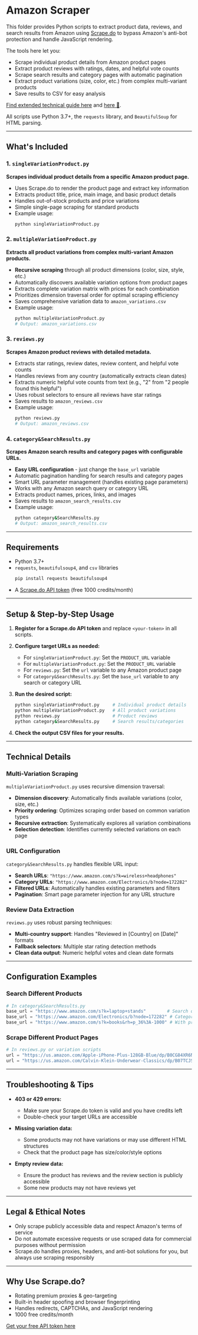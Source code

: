 # Amazon Scraper

This folder provides Python scripts to extract product data, reviews, and search results from Amazon using [Scrape.do](https://scrape.do) to bypass Amazon's anti-bot protection and handle JavaScript rendering.

The tools here let you:
- Scrape individual product details from Amazon product pages
- Extract product reviews with ratings, dates, and helpful vote counts
- Scrape search results and category pages with automatic pagination
- Extract product variations (size, color, etc.) from complex multi-variant products
- Save results to CSV for easy analysis

[Find extended technical guide here](https://scrape.do/blog/amazon-scraping/) and [here 📘](https://scrape.do/blog/scrape-amazon-reviews/).

All scripts use Python 3.7+, the `requests` library, and `BeautifulSoup` for HTML parsing.

---

## What's Included

### 1. `singleVariationProduct.py`
**Scrapes individual product details from a specific Amazon product page.**

- Uses Scrape.do to render the product page and extract key information
- Extracts product title, price, main image, and basic product details
- Handles out-of-stock products and price variations
- Simple single-page scraping for standard products
- Example usage:
  ```bash
  python singleVariationProduct.py
  ```

### 2. `multipleVariationProduct.py`
**Extracts all product variations from complex multi-variant Amazon products.**

- **Recursive scraping** through all product dimensions (color, size, style, etc.)
- Automatically discovers available variation options from product pages
- Extracts complete variation matrix with prices for each combination
- Prioritizes dimension traversal order for optimal scraping efficiency
- Saves comprehensive variation data to `amazon_variations.csv`
- Example usage:
  ```bash
  python multipleVariationProduct.py
  # Output: amazon_variations.csv
  ```

### 3. `reviews.py`
**Scrapes Amazon product reviews with detailed metadata.**

- Extracts star ratings, review dates, review content, and helpful vote counts
- Handles reviews from any country (automatically extracts clean dates)
- Extracts numeric helpful vote counts from text (e.g., "2" from "2 people found this helpful")
- Uses robust selectors to ensure all reviews have star ratings
- Saves results to `amazon_reviews.csv`
- Example usage:
  ```bash
  python reviews.py
  # Output: amazon_reviews.csv
  ```

### 4. `category&SearchResults.py`
**Scrapes Amazon search results and category pages with configurable URLs.**

- **Easy URL configuration** - just change the `base_url` variable
- Automatic pagination handling for search results and category pages
- Smart URL parameter management (handles existing page parameters)
- Works with any Amazon search query or category URL
- Extracts product names, prices, links, and images
- Saves results to `amazon_search_results.csv`
- Example usage:
  ```bash
  python category&SearchResults.py
  # Output: amazon_search_results.csv
  ```

---

## Requirements

- Python 3.7+
- `requests`, `beautifulsoup4`, and `csv` libraries
  ```bash
  pip install requests beautifulsoup4
  ```
- A [Scrape.do API token](https://dashboard.scrape.do/signup) (free 1000 credits/month)

---

## Setup & Step-by-Step Usage

1. **Register for a Scrape.do API token** and replace `<your-token>` in all scripts.

2. **Configure target URLs as needed:**
   - For `singleVariationProduct.py`: Set the `PRODUCT_URL` variable
   - For `multipleVariationProduct.py`: Set the `PRODUCT_URL` variable  
   - For `reviews.py`: Set the `url` variable to any Amazon product page
   - For `category&SearchResults.py`: Set the `base_url` variable to any search or category URL

3. **Run the desired script:**
   ```bash
   python singleVariationProduct.py     # Individual product details
   python multipleVariationProduct.py   # All product variations
   python reviews.py                    # Product reviews
   python category&SearchResults.py     # Search results/categories
   ```

4. **Check the output CSV files for your results.**

---

## Technical Details

### Multi-Variation Scraping
`multipleVariationProduct.py` uses recursive dimension traversal:
- **Dimension discovery**: Automatically finds available variations (color, size, etc.)
- **Priority ordering**: Optimizes scraping order based on common variation types
- **Recursive extraction**: Systematically explores all variation combinations
- **Selection detection**: Identifies currently selected variations on each page

### URL Configuration
`category&SearchResults.py` handles flexible URL input:
- **Search URLs**: `"https://www.amazon.com/s?k=wireless+headphones"`
- **Category URLs**: `"https://www.amazon.com/Electronics/b?node=172282"`
- **Filtered URLs**: Automatically handles existing parameters and filters
- **Pagination**: Smart page parameter injection for any URL structure

### Review Data Extraction
`reviews.py` uses robust parsing techniques:
- **Multi-country support**: Handles "Reviewed in [Country] on [Date]" formats
- **Fallback selectors**: Multiple star rating detection methods
- **Clean data output**: Numeric helpful votes and clean date formats

---

## Configuration Examples

### Search Different Products
```python
# In category&SearchResults.py
base_url = "https://www.amazon.com/s?k=laptop+stands"        # Search query
base_url = "https://www.amazon.com/Electronics/b?node=172282" # Category page
base_url = "https://www.amazon.com/s?k=books&rh=p_36%3A-1000" # With price filter
```

### Scrape Different Product Pages
```python
# In reviews.py or variation scripts
url = "https://us.amazon.com/Apple-iPhone-Plus-128GB-Blue/dp/B0CG84XR6N/"
url = "https://us.amazon.com/Calvin-Klein-Underwear-Classics/dp/B07TCJS1NS"
```

---

## Troubleshooting & Tips

- **403 or 429 errors:**
  - Make sure your Scrape.do token is valid and you have credits left
  - Double-check your target URLs are accessible

- **Missing variation data:**
  - Some products may not have variations or may use different HTML structures
  - Check that the product page has size/color/style options

- **Empty review data:**
  - Ensure the product has reviews and the review section is publicly accessible
  - Some new products may not have reviews yet

---

## Legal & Ethical Notes

- Only scrape publicly accessible data and respect Amazon's terms of service
- Do not automate excessive requests or use scraped data for commercial purposes without permission
- Scrape.do handles proxies, headers, and anti-bot solutions for you, but always use scraping responsibly

---

## Why Use Scrape.do?

- Rotating premium proxies & geo-targeting
- Built-in header spoofing and browser fingerprinting
- Handles redirects, CAPTCHAs, and JavaScript rendering
- 1000 free credits/month

[Get your free API token here](https://dashboard.scrape.do/signup)